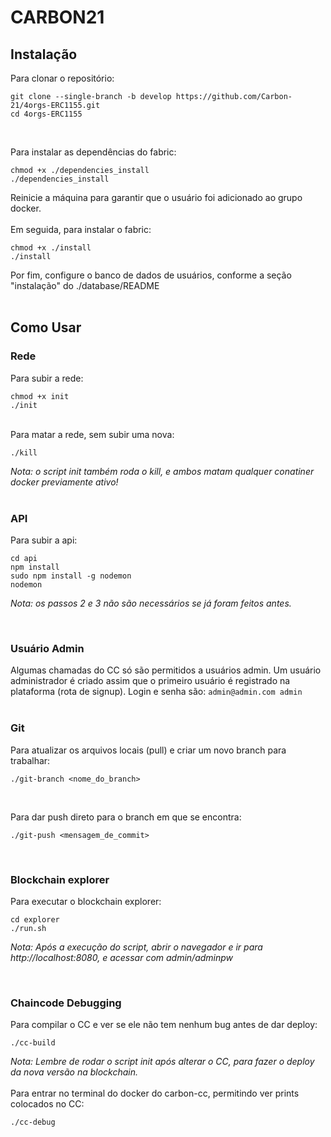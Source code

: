 # CARBON21

## Instalação

Para clonar o repositório:

```
git clone --single-branch -b develop https://github.com/Carbon-21/4orgs-ERC1155.git
cd 4orgs-ERC1155
```

<br>

Para instalar as dependências do fabric:

```
chmod +x ./dependencies_install
./dependencies_install
```

Reinicie a máquina para garantir que o usuário foi adicionado ao grupo docker.
<br>
<br>
Em seguida, para instalar o fabric:

```
chmod +x ./install
./install
```

Por fim, configure o banco de dados de usuários, conforme a seção "instalação" do ./database/README
<br><br>

## Como Usar

### Rede

Para subir a rede:

```
chmod +x init
./init
```

<br>
Para matar a rede, sem subir uma nova:

```
./kill
```

_Nota: o script init também roda o kill, e ambos matam qualquer conatiner docker previamente ativo!_
<br>
<br>

### API

Para subir a api:

```
cd api
npm install
sudo npm install -g nodemon
nodemon
```

_Nota: os passos 2 e 3 não são necessários se já foram feitos antes._

<br>

### Usuário Admin

Algumas chamadas do CC só são permitidos a usuários admin. Um usuário administrador é criado assim que o primeiro usuário é registrado na plataforma (rota de signup). Login e senha são:
`admin@admin.com admin`
<br>
<br>

### Git

Para atualizar os arquivos locais (pull) e criar um novo branch para trabalhar:

```
./git-branch <nome_do_branch>
```

<br>

Para dar push direto para o branch em que se encontra:

```
./git-push <mensagem_de_commit>
```

<br>

### Blockchain explorer

Para executar o blockchain explorer:

```
cd explorer
./run.sh
```

_Nota: Após a execução do script, abrir o navegador e ir para http://localhost:8080, e acessar com admin/adminpw_

<br>

### Chaincode Debugging

Para compilar o CC e ver se ele não tem nenhum bug antes de dar deploy:

```
./cc-build
```

_Nota: Lembre de rodar o script init após alterar o CC, para fazer o deploy da nova versão na blockchain._
<br>
<br>
Para entrar no terminal do docker do carbon-cc, permitindo ver prints colocados no CC:

```
./cc-debug
```

<br>
